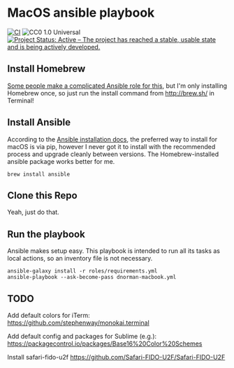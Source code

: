MacOS ansible playbook
======================

[![CI](https://github.com/deekayen/ansible-macbook/workflows/CI/badge.svg)](https://github.com/deekayen/ansible-macbook/actions?query=workflow%3ACI) ![CC0 1.0 Universal](https://img.shields.io/badge/license-CC0--1.0-blue.svg) [![Project Status: Active – The project has reached a stable, usable state and is being actively developed.](https://www.repostatus.org/badges/latest/active.svg)](https://www.repostatus.org/#active)

Install Homebrew
----------------

[Some people make a complicated Ansible role for this](https://github.com/geerlingguy/ansible-role-homebrew/network), but I'm only installing Homebrew once, so just run the install command from http://brew.sh/ in Terminal!

Install Ansible
---------------

According to the [Ansible installation docs](
https://docs.ansible.com/ansible/intro_installation.html#latest-releases-via-pip), the preferred way to install for macOS is via pip, however I never got it to install with the recommended process and upgrade cleanly between versions. The Homebrew-installed ansible package works better for me.

```
brew install ansible
```

Clone this Repo
---------------

Yeah, just do that.

Run the playbook
----------------

Ansible makes setup easy. This playbook is intended to run all its tasks as local actions, so an inventory file is not necessary.

```
ansible-galaxy install -r roles/requirements.yml
ansible-playbook --ask-become-pass dnorman-macbook.yml
```

TODO
----

Add default colors for iTerm:
https://github.com/stephenway/monokai.terminal

Add default config and packages for Sublime (e.g.):
https://packagecontrol.io/packages/Base16%20Color%20Schemes

Install safari-fido-u2f
https://github.com/Safari-FIDO-U2F/Safari-FIDO-U2F

